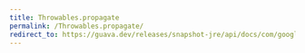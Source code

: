 ```yaml
---
title: Throwables.propagate
permalink: /Throwables.propagate/
redirect_to: https://guava.dev/releases/snapshot-jre/api/docs/com/google/common/base/Throwables.html#propagate-java.lang.Throwable-
---
```

